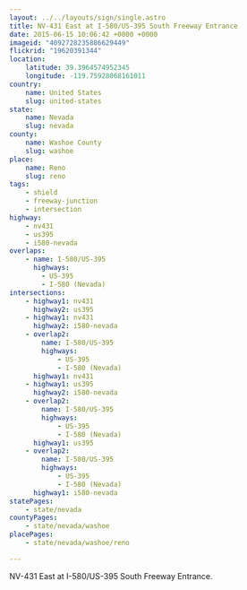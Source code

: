 ```yaml
---
layout: ../../layouts/sign/single.astro
title: NV-431 East at I-580/US-395 South Freeway Entrance
date: 2015-06-15 10:06:42 +0000 +0000
imageid: "4092728235886629449"
flickrid: "19620391344"
location:
    latitude: 39.3964574952345
    longitude: -119.75928068161011
country:
    name: United States
    slug: united-states
state:
    name: Nevada
    slug: nevada
county:
    name: Washoe County
    slug: washoe
place:
    name: Reno
    slug: reno
tags:
    - shield
    - freeway-junction
    - intersection
highway:
    - nv431
    - us395
    - i580-nevada
overlaps:
    - name: I-580/US-395
      highways:
        - US-395
        - I-580 (Nevada)
intersections:
    - highway1: nv431
      highway2: us395
    - highway1: nv431
      highway2: i580-nevada
    - overlap2:
        name: I-580/US-395
        highways:
            - US-395
            - I-580 (Nevada)
      highway1: nv431
    - highway1: us395
      highway2: i580-nevada
    - overlap2:
        name: I-580/US-395
        highways:
            - US-395
            - I-580 (Nevada)
      highway1: us395
    - overlap2:
        name: I-580/US-395
        highways:
            - US-395
            - I-580 (Nevada)
      highway1: i580-nevada
statePages:
    - state/nevada
countyPages:
    - state/nevada/washoe
placePages:
    - state/nevada/washoe/reno

---
```

NV-431 East at I-580/US-395 South Freeway Entrance.
